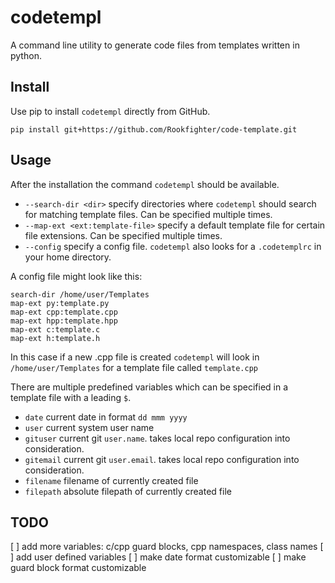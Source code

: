 # codetempl

A command line utility to generate code files from templates written in python.

## Install

Use pip to install ```codetempl``` directly from GitHub.

```
pip install git+https://github.com/Rookfighter/code-template.git
```

## Usage

After the installation the command ```codetempl``` should be available.

* ```--search-dir <dir>``` specify directories where ```codetempl``` should search for
matching template files. Can be specified multiple times.
* ```--map-ext <ext:template-file>``` specify a default template file for certain
file extensions. Can be specified multiple times.
* ```--config``` specify a config file. ```codetempl``` also looks for a
```.codetemplrc``` in your home directory.

A config file might look like this:

```
search-dir /home/user/Templates
map-ext py:template.py
map-ext cpp:template.cpp
map-ext hpp:template.hpp
map-ext c:template.c
map-ext h:template.h
```

In this case if a new .cpp file is created ```codetempl``` will look in
```/home/user/Templates``` for a template file called ```template.cpp```

There are multiple predefined variables which can be specified in a template
file with a leading ```$```.

* ```date``` current date in format ```dd mmm yyyy```
* ```user``` current system user name
* ```gituser``` current git ```user.name```. takes local repo configuration into
consideration.
* ```gitemail``` current git ```user.email```. takes local repo configuration into
consideration.
* ```filename``` filename of currently created file
* ```filepath``` absolute filepath of currently created file

## TODO

[ ] add more variables: c/cpp guard blocks, cpp namespaces, class names
[ ] add user defined variables
[ ] make date format customizable
[ ] make guard block format customizable
